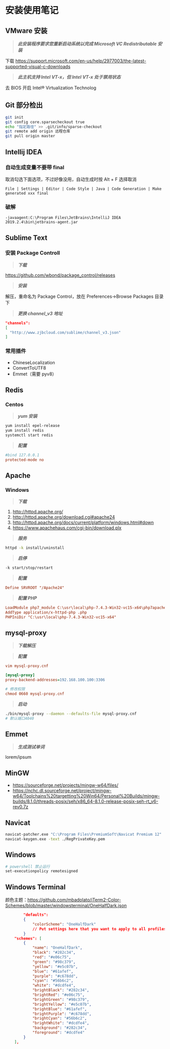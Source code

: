 # 安装使用笔记

## VMware 安装

> ***此安装程序要求您重新启动系统以完成 Microsoft VC Redistributable 安装***

下载 https://support.microsoft.com/en-us/help/2977003/the-latest-supported-visual-c-downloads

> ***此主机支持 Intel VT-x，但 Intel VT-x 处于禁用状态***

去 BIOS 开启 Intel® Virtualization Technolog

## Git 部分检出

```bash
git init
git config core.sparsecheckout true
echo "指定路径" >> .git/info/sparse-checkout
git remote add origin 远程仓库
git pull origin master
```

## Intellij IDEA

### 自动生成变量不要带 final

取消勾选下面选项，不过好像没用，自动生成时按 Alt + F 选择取消

```text
File | Settings | Editor | Code Style | Java | Code Generation | Make generated xxx final 
```

### 破解

```text
-javaagent:C:\Program Files\JetBrains\IntelliJ IDEA 2019.2.4\bin\jetbrains-agent.jar
```

## Sublime Text

### 安装 Package Controll

> ***下载***

https://github.com/wbond/package_control/releases

> ***安装***

解压，重命名为 Package Control，放在 Preferences->Browse Packages 目录下

> ***更换 channel_v3 地址***

```json
"channels":
[
  "http://www.zjbcloud.com/sublime/channel_v3.json"
]
```

### 常用插件

- ChineseLocalization
- ConvertToUTF8
- Emmet（需要 pyv8）

## Redis

### Centos

> ***yum 安装***

```bash
yum install epel-release
yum install redis
systemctl start redis
```

> ***配置***

```ini
#bind 127.0.0.1
protected-mode no
```

## Apache

### Windows

> ***下载***

1. http://httpd.apache.org/
2. http://httpd.apache.org/download.cgi#apache24
3. http://httpd.apache.org/docs/current/platform/windows.html#down
4. https://www.apachehaus.com/cgi-bin/download.plx

> ***服务***

```bash
httpd -k install/uninstall
```

> ***启停***

```bash
-k start/stop/restart
```

> ***配置***

```ini
Define SRVROOT "/Apache24"
```

> ***配置 PHP***

```ini
LoadModule php7_module C:\usr\local\php-7.4.3-Win32-vc15-x64\php7apache2_4.dll
AddType application/x-httpd-php .php
PHPIniDir "C:\usr\local\php-7.4.3-Win32-vc15-x64"
```

## mysql-proxy

> ***下载解压***

> ***配置***

```ini
vim mysql-proxy.cnf

[mysql-proxy]
proxy-backend-addresses=192.168.100.100:3306

# 修改权限
chmod 0660 mysql-proxy.cnf
```

> ***启动***

```bash
./bin/mysql-proxy --daemon --defaults-file mysql-proxy.cnf
# 默认端口4040
```

## Emmet

> ***生成测试单词***

lorem/ipsum

## MinGW

- https://sourceforge.net/projects/mingw-w64/files/
- https://nchc.dl.sourceforge.net/project/mingw-w64/Toolchains%20targetting%20Win64/Personal%20Builds/mingw-builds/8.1.0/threads-posix/seh/x86_64-8.1.0-release-posix-seh-rt_v6-rev0.7z

## Navicat

```bash
navicat-patcher.exe "C:\Program Files\PremiumSoft\Navicat Premium 12"
navicat-keygen.exe -text ./RegPrivateKey.pem
```

## Windows

```bash
# powershell 禁止运行
set-executionpolicy remotesigned
```

## Windows Terminal

颜色主题：https://github.com/mbadolato/iTerm2-Color-Schemes/blob/master/windowsterminal/OneHalfDark.json

```json
        "defaults":
        {
            "colorScheme": "OneHalfDark"
            // Put settings here that you want to apply to all profiles.
        }
    "schemes": [
        {
            "name": "OneHalfDark",
            "black": "#282c34",
            "red": "#e06c75",
            "green": "#98c379",
            "yellow": "#e5c07b",
            "blue": "#61afef",
            "purple": "#c678dd",
            "cyan": "#56b6c2",
            "white": "#dcdfe4",
            "brightBlack": "#282c34",
            "brightRed": "#e06c75",
            "brightGreen": "#98c379",
            "brightYellow": "#e5c07b",
            "brightBlue": "#61afef",
            "brightPurple": "#c678dd",
            "brightCyan": "#56b6c2",
            "brightWhite": "#dcdfe4",
            "background": "#282c34",
            "foreground": "#dcdfe4"
        }
    ],
```

